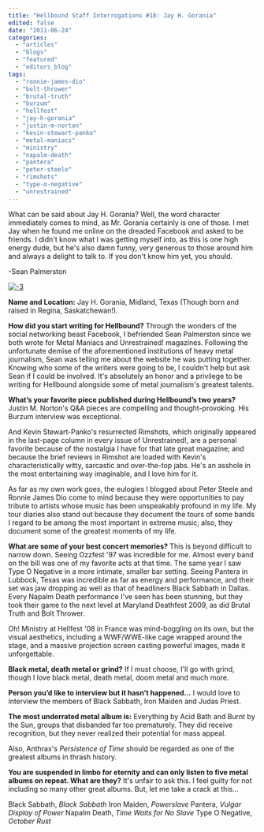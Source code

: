 ```yaml
---
title: "Hellbound Staff Interrogations #18: Jay H. Gorania"
edited: false
date: "2011-06-24"
categories:
  - "articles"
  - "blogs"
  - "featured"
  - "editors_blog"
tags:
  - "ronnie-james-dio"
  - "bolt-thrower"
  - "brutal-truth"
  - "burzum"
  - "hellfest"
  - "jay-h-gorania"
  - "justin-m-norton"
  - "kevin-stewart-panko"
  - "metal-maniacs"
  - "ministry"
  - "napalm-death"
  - "pantera"
  - "peter-steele"
  - "rimshots"
  - "type-o-negative"
  - "unrestrained"
---
```


What can be said about Jay H. Gorania? Well, the word character immediately comes to mind, as Mr. Gorania certainly is one of those. I met Jay when he found me online on the dreaded Facebook and asked to be friends. I didn't know what I was getting myself into, as this is one high energy dude, but he's also damn funny, very generous to those around him and always a delight to talk to. If you don't know him yet, you should.

\-Sean Palmerston

[![](http://www.hellbound.ca/wp-content/uploads/2011/06/32-290x386.jpg "-3")](http://www.hellbound.ca/wp-content/uploads/2011/06/32.jpg)

**Name and Location:** Jay H. Gorania, Midland, Texas (Though born and raised in Regina, Saskatchewan!).

**How did you start writing for Hellbound?** Through the wonders of the social networking beast Facebook, I befriended Sean Palmerston since we both wrote for Metal Maniacs and Unrestrained! magazines. Following the unfortunate demise of the aforementioned institutions of heavy metal journalism, Sean was telling me about the website he was putting together. Knowing who some of the writers were going to be, I couldn't help but ask Sean if I could be involved. It's absolutely an honor and a privilege to be writing for Hellbound alongside some of metal journalism's greatest talents.

**What’s your favorite piece published during Hellbound’s two years?** Justin M. Norton's Q&A pieces are compelling and thought-provoking. His Burzum interview was exceptional.

And Kevin Stewart-Panko's resurrected Rimshots, which originally appeared in the last-page column in every issue of Unrestrained!, are a personal favorite because of the nostalgia I have for that late great magazine; and because the brief reviews in Rimshot are loaded with Kevin's characteristically witty, sarcastic and over-the-top jabs. He's an asshole in the most entertaining way imaginable, and I love him for it.

As far as my own work goes, the eulogies I blogged about Peter Steele and Ronnie James Dio come to mind because they were opportunities to pay tribute to artists whose music has been unspeakably profound in my life. My tour diaries also stand out because they document the tours of some bands I regard to be among the most important in extreme music; also, they document some of the greatest moments of my life.

**What are some of your best concert memories?** This is beyond difficult to narrow down. Seeing Ozzfest '97 was incredible for me. Almost every band on the bill was one of my favorite acts at that time. The same year I saw Type O Negative in a more intimate, smaller bar setting. Seeing Pantera in Lubbock, Texas was incredible as far as energy and performance, and their set was jaw dropping as well as that of headliners Black Sabbath in Dallas. Every Napalm Death performance I've seen has been stunning, but they took their game to the next level at Maryland Deathfest 2009, as did Brutal Truth and Bolt Thrower.

Oh! Ministry at Hellfest '08 in France was mind-boggling on its own, but the visual aesthetics, including a WWF/WWE-like cage wrapped around the stage, and a massive projection screen casting powerful images, made it unforgettable.

**Black metal, death metal or grind?** If I must choose, I'll go with grind, though I love black metal, death metal, doom metal and much more.

**Person you’d like to interview but it hasn’t happened…** I would love to interview the members of Black Sabbath, Iron Maiden and Judas Priest.

**The most underrated metal album is:** Everything by Acid Bath and Burnt by the Sun, groups that disbanded far too prematurely. They did receive recognition, but they never realized their potential for mass appeal.

Also, Anthrax's _Persistence of Time_ should be regarded as one of the greatest albums in thrash history.

**You are suspended in limbo for eternity and can only listen to five metal albums on repeat. What are they?** It's unfair to ask this. I feel guilty for not including so many other great albums. But, let me take a crack at this...

Black Sabbath, _Black Sabbath_ Iron Maiden, _Powerslave_ Pantera, _Vulgar Display of Power_ Napalm Death, _Time Waits for No Slave_ Type O Negative, _October Rust_
